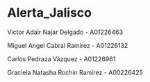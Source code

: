 # Alerta_Jalisco


Victor Adair Najar Delgado - A01226463

Miguel Angel Cabral Ramírez - A01226132

Carlos Pedraza Vázquez - A01226961

Graciela Natasha Rochin Ramírez - A00226425
